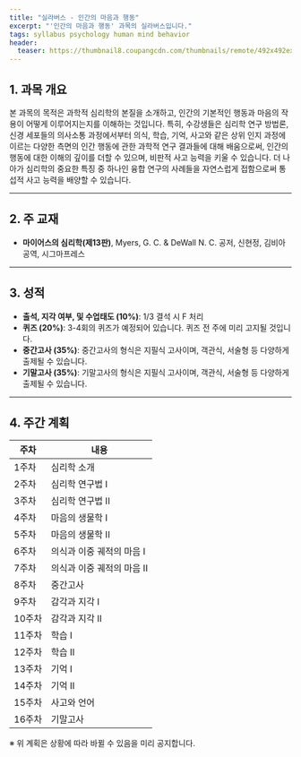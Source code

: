 ```yaml
---
title: "실라버스 - 인간의 마음과 행동"
excerpt: "'인간의 마음과 행동' 과목의 실라버스입니다."
tags: syllabus psychology human mind behavior
header:
  teaser: https://thumbnail8.coupangcdn.com/thumbnails/remote/492x492ex/image/retail-product-api/A00077021/100209435/111776127/main/9791162263631_L.jpg
---
```


## 1. 과목 개요
본 과목의 목적은 과학적 심리학의 본질을 소개하고, 인간의 기본적인 행동과 마음의 작용이 어떻게 이루어지는지를 이해하는 것입니다. 특히, 수강생들은 심리학 연구 방법론, 신경 세포들의 의사소통 과정에서부터 의식, 학습, 기억, 사고와 같은 상위 인지 과정에 이르는 다양한 측면의 인간 행동에 관한 과학적 연구 결과들에 대해 배움으로써, 인간의 행동에 대한 이해의 깊이를 더할 수 있으며, 비판적 사고 능력을 키울 수 있습니다. 더 나아가 심리학의 중요한 특징 중 하나인 융합 연구의 사례들을 자연스럽게 접함으로써 통섭적 사고 능력을 배양할 수 있습니다.

---

## 2. 주 교재
- **마이어스의 심리학(제13판)**, Myers, G. C. & DeWall N. C. 공저, 신현정, 김비아 공역, 시그마프레스

---

## 3. 성적
- **출석, 지각 여부, 및 수업태도 (10%)**: 1/3 결석 시 F 처리
- **퀴즈 (20%)**: 3-4회의 퀴즈가 예정되어 있습니다. 퀴즈 전 주에 미리 고지될 것입니다.
- **중간고사 (35%)**: 중간고사의 형식은 지필식 고사이며, 객관식, 서술형 등 다양하게 출제될 수 있습니다.
- **기말고사 (35%)**: 기말고사의 형식은 지필식 고사이며, 객관식, 서술형 등 다양하게 출제될 수 있습니다.

---

## 4. 주간 계획

| 주차 | 내용 |
|------|------|
| 1주차 | 심리학 소개 |
| 2주차 | 심리학 연구법 I |
| 3주차 | 심리학 연구법 II |
| 4주차 | 마음의 생물학 I |
| 5주차 | 마음의 생물학 II |
| 6주차 | 의식과 이중 궤적의 마음 I |
| 7주차 | 의식과 이중 궤적의 마음 II |
| 8주차 | 중간고사 |
| 9주차 | 감각과 지각 I |
| 10주차 | 감각과 지각 II |
| 11주차 | 학습 I |
| 12주차 | 학습 II |
| 13주차 | 기억 I |
| 14주차 | 기억 II |
| 15주차 | 사고와 언어 |
| 16주차 | 기말고사 |

※ 위 계획은 상황에 따라 바뀔 수 있음을 미리 공지합니다.